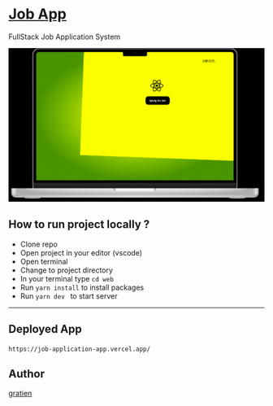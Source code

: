 # [Job App](https://job-application-app.vercel.app/)
FullStack Job Application System

![Home](/web/public/images/jb-home.png)

## How to run project locally ?
- Clone repo
- Open project in your editor (vscode)
- Open terminal
- Change to project directory
- In your terminal type ``cd web``
- Run ``yarn install`` to install packages
- Run ``yarn dev `` to start server
---

## Deployed App
    https://job-application-app.vercel.app/

## Author
[gratien](https://github.com/itsgratien)
